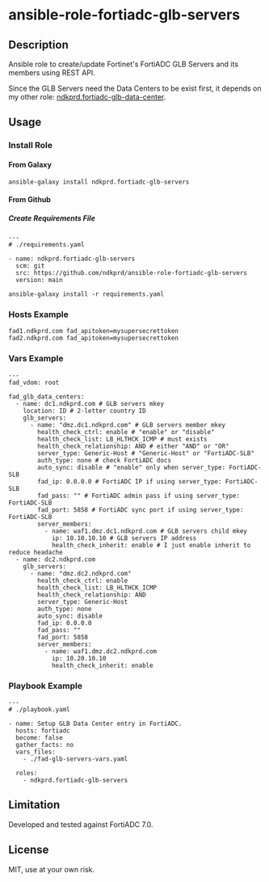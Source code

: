 # ansible-role-fortiadc-glb-servers

## Description

Ansible role to create/update Fortinet's FortiADC GLB Servers and its members using REST API. 

Since the GLB Servers need the Data Centers to be exist first, it depends on my other role: [ndkprd.fortiadc-glb-data-center](https://github.com/ndkprd/ansible-role-fortiadc-glb-data-center).

## Usage

### Install Role

#### From Galaxy

```
ansible-galaxy install ndkprd.fortiadc-glb-servers
```

#### From Github

##### Create Requirements File

```
---
# ./requirements.yaml

- name: ndkprd.fortiadc-glb-servers
  scm: git
  src: https://github.com/ndkprd/ansible-role-fortiadc-glb-servers
  version: main
```

```
ansible-galaxy install -r requirements.yaml
```

### Hosts Example

```
fad1.ndkprd.com fad_apitoken=mysupersecrettoken
fad2.ndkprd.com fad_apitoken=mysupersecrettoken
```

### Vars Example

```
---
fad_vdom: root

fad_glb_data_centers:
  - name: dc1.ndkprd.com # GLB servers mkey
    location: ID # 2-letter country ID
    glb_servers:
      - name: "dmz.dc1.ndkprd.com" # GLB servers member mkey
        health_check_ctrl: enable # "enable" or "disable"
        health_check_list: LB_HLTHCK_ICMP # must exists
        health_check_relationship: AND # either "AND" or "OR"
        server_type: Generic-Host # "Generic-Host" or "FortiADC-SLB"
        auth_type: none # check FortiADC docs
        auto_sync: disable # "enable" only when server_type: FortiADC-SLB
        fad_ip: 0.0.0.0 # FortiADC IP if using server_type: FortiADC-SLB
        fad_pass: "" # FortiADC admin pass if using server_type: FortiADC-SLB
        fad_port: 5858 # FortiADC sync port if using server_type: FortiADC-SLB
        server_members:
          - name: waf1.dmz.dc1.ndkprd.com # GLB servers child mkey
            ip: 10.10.10.10 # GLB servers IP address
            health_check_inherit: enable # I just enable inherit to reduce headache
  - name: dc2.ndkprd.com
    glb_servers:
      - name: "dmz.dc2.ndkprd.com"
        health_check_ctrl: enable
        health_check_list: LB_HLTHCK_ICMP
        health_check_relationship: AND
        server_type: Generic-Host
        auth_type: none
        auto_sync: disable
        fad_ip: 0.0.0.0
        fad_pass: ""
        fad_port: 5858
        server_members:
          - name: waf1.dmz.dc2.ndkprd.com
            ip: 10.20.10.10
            health_check_inherit: enable

```

### Playbook Example

```
---
# ./playbook.yaml

- name: Setup GLB Data Center entry in FortiADC.
  hosts: fortiadc
  become: false
  gather_facts: no
  vars_files:
    - ./fad-glb-servers-vars.yaml

  roles:
    - ndkprd.fortiadc-glb-servers

```

## Limitation

Developed and tested against FortiADC 7.0.

## License

MIT, use at your own risk.